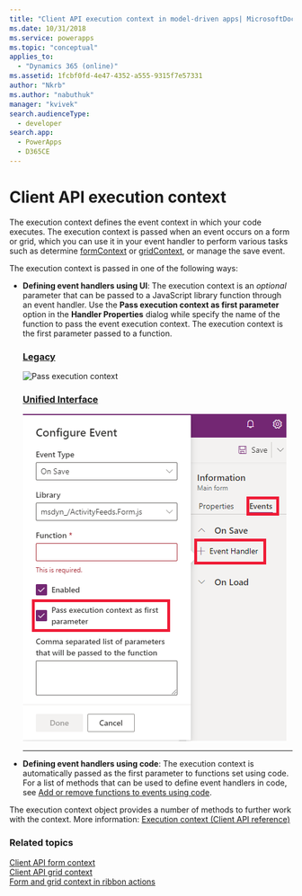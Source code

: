 ```yaml
---
title: "Client API execution context in model-driven apps| MicrosoftDocs"
ms.date: 10/31/2018
ms.service: powerapps
ms.topic: "conceptual"
applies_to: 
  - "Dynamics 365 (online)"
ms.assetid: 1fcbf0fd-4e47-4352-a555-9315f7e57331
author: "Nkrb"
ms.author: "nabuthuk"
manager: "kvivek"
search.audienceType: 
  - developer
search.app: 
  - PowerApps
  - D365CE
---
```

# Client API execution context

The execution context defines the event context in which your code executes. The execution context is passed when an event occurs on a form or grid, which you can use it in your event handler to perform various tasks such as determine [formContext](clientapi-form-context.md) or [gridContext](clientapi-grid-context.md), or manage the save event. 

The execution context is passed in one of the following ways:

- **Defining event handlers using UI**: The execution context is an *optional* parameter that can be passed to a JavaScript library function through an event handler. Use the **Pass execution context as first parameter** option in the **Handler Properties** dialog while specify the name of the function to pass the event execution context. The execution context is the first parameter passed to a function.

   ### [Legacy](#tab/pass-execution-context-legacy)
     ![Pass execution context](../media/ClientAPI-PassExecutionContext.png "Pass execution context")

   ### [Unified Interface](#tab/pass-execution-context-unified-interface)
     ![Pass execution context as parameter](../media/pass-execution-context-as-first-parameter.png "Pass execution context as parameter")

   ---

- **Defining event handlers using code**: The execution context is automatically passed as the first parameter to functions set using code. For a list of methods that can be used to define event handlers in code, see [Add or remove functions to events using code](events-forms-grids.md#add-or-remove-event-handler-function-to-event-using-code). 

The execution context object provides a number of methods to further work with the context. More information: [Execution context (Client API reference)](reference/execution-context.md)


### Related topics

 [Client API form context](clientapi-form-context.md)<br>
 [Client API grid context](clientapi-grid-context.md)<br>
 [Form and grid context in ribbon actions](../pass-data-page-parameter-ribbon-actions.md#form-and-grid-context-in-ribbon-actions)


